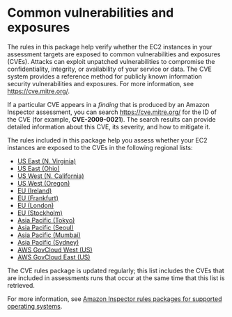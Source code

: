 # Common vulnerabilities and exposures<a name="inspector_cves"></a>

The rules in this package help verify whether the EC2 instances in your assessment targets are exposed to common vulnerabilities and exposures \(CVEs\)\. Attacks can exploit unpatched vulnerabilities to compromise the confidentiality, integrity, or availability of your service or data\. The CVE system provides a reference method for publicly known information security vulnerabilities and exposures\. For more information, see [ https://cve\.mitre\.org/](https://cve.mitre.org/)\. 

If a particular CVE appears in a *finding* that is produced by an Amazon Inspector assessment, you can search [https://cve\.mitre\.org/](https://cve.mitre.org/) for the ID of the CVE \(for example, **CVE\-2009\-0021**\)\. The search results can provide detailed information about this CVE, its severity, and how to mitigate it\.

The rules included in this package help you assess whether your EC2 instances are exposed to the CVEs in the following regional lists:
+ [US East \(N\. Virginia\)](https://s3.us-east-1.amazonaws.com/rules-engine.us-east-1/CVEList.txt)
+ [US East \(Ohio\)](https://s3.us-east-2.amazonaws.com/rules-engine.us-east-2/CVEList.txt)
+ [US West \(N\. California\)](https://s3.us-west-1.amazonaws.com/rules-engine.us-west-1/CVEList.txt)
+ [US West \(Oregon\)](https://s3.us-west-2.amazonaws.com/rules-engine.us-west-2/CVEList.txt)
+ [EU \(Ireland\)](https://s3.eu-west-1.amazonaws.com/rules-engine.eu-west-1/CVEList.txt)
+ [EU \(Frankfurt\)](https://s3.eu-central-1.amazonaws.com/rules-engine.eu-central-1/CVEList.txt)
+ [EU \(London\)](https://s3.eu-west-2.amazonaws.com/rules-engine.eu-west-2/CVEList.txt)
+ [EU \(Stockholm\)](https://s3.eu-north-1.amazonaws.com/rules-engine.eu-north-1/CVEList.txt)
+ [Asia Pacific \(Tokyo\)](https://s3.ap-northeast-1.amazonaws.com/rules-engine.ap-northeast-1/CVEList.txt)
+ [Asia Pacific \(Seoul\)](https://s3.ap-northeast-2.amazonaws.com/rules-engine.ap-northeast-2/CVEList.txt)
+ [Asia Pacific \(Mumbai\)](https://s3.ap-south-1.amazonaws.com/rules-engine.ap-south-1/CVEList.txt)
+ [Asia Pacific \(Sydney\)](https://s3.ap-southeast-2.amazonaws.com/rules-engine.ap-southeast-2/CVEList.txt)
+ [AWS GovCloud West \(US\)](https://s3.us-gov-west-1.amazonaws.com/rules-engine.us-gov-west-1/CVEList.txt)
+ [AWS GovCloud East \(US\)](https://s3.us-gov-east-1.amazonaws.com/rules-engine.us-gov-east-1/CVEList.txt)

The CVE rules package is updated regularly; this list includes the CVEs that are included in assessments runs that occur at the same time that this list is retrieved\.

For more information, see [Amazon Inspector rules packages for supported operating systems](inspector_rule-packages_across_os.md)\.